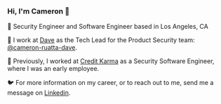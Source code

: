 
### Hi, I'm Cameron :wave:

🎩 Security Engineer and Software Engineer based in Los Angeles, CA

🐻 I work at [Dave](https://dave.com) as the Tech Lead for the Product Security team: [@cameron-ruatta-dave](https://github.com/cameron-ruatta-dave).

📘 Previously, I worked at [Credit Karma](https://creditkarma.com) as a Security Software Engineer, where I was an early employee.

🐦 For more information on my career, or to reach out to me, send me a message on [Linkedin](https://www.linkedin.com/in/cruatta/).

<!--
**cruatta/cruatta** is a ✨ _special_ ✨ repository because its `README.md` (this file) appears on your GitHub profile.

Here are some ideas to get you started:

- 🔭 I’m currently working on ...
- 🌱 I’m currently learning ...
- 👯 I’m looking to collaborate on ...
- 🤔 I’m looking for help with ...
- 💬 Ask me about ...
- 📫 How to reach me: ...
- 😄 Pronouns: ...
- Fun fact: ...
-->
